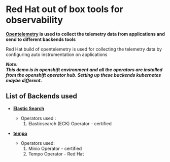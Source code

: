 # Red Hat out of box tools for observability

**[Opentelemetry](https://opentelemetry.io/) is used to collect the telemetry data from applications and send to different backends tools** 

Red Hat build of opentelemetry is used for collecting the telemetry data by configuring auto instrumentation on applications

***Note:  
This demo is in openshift environment and all the operators are installed from the openshift operator hub. Setting up these backends kubernetes maybe different.***

## List of Backends used 

- [**Elastic Search**](./2-elasticsearch/)

    - Operators used :  
      1. Elasticsearch (ECK) Operator - certified

- [**tempo**](./3-tempo/)

    - Operators used:  
      1. Minio Operator - certified
      2. Tempo Operator - Red Hat
    